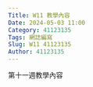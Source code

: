 ```yaml
---
Title: W11 教學內容
Date: 2024-05-03 11:00
Category: 41123135
Tags: 網誌編寫
Slug: W11 41123135
Author: 41123135
---
```


第十一週教學內容


<!-- PELICAN_END_SUMMARY -->

